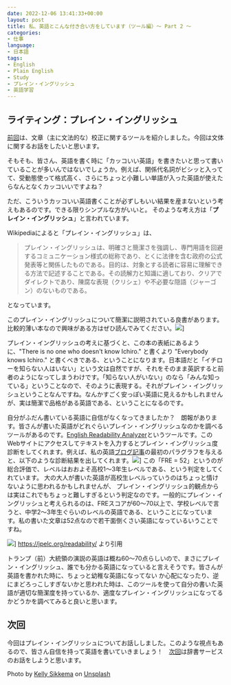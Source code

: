 ```yaml
---
date: 2022-12-06 13:41:33+00:00
layout: post
title: 私、英語とこんな付き合い方をしています（ツール編）〜 Part 2 〜
categories:
- 仕事
language:
- 日本語
tags:
- English
- Plain English
- Study
- プレイン・イングリッシュ
- 英語学習
---
```


## ライティング：プレイン・イングリッシュ


[前回](https://blog.shin.do/2022/12/how-i-work-with-english-with-tools-part1/)は、文章（主に文法的な）校正に関するツールを紹介しました。今回は文体に関するお話をしたいと思います。

そもそも、皆さん、英語を書く時に「カッコいい英語」を書きたいと思って書いていることが多いんではないでしょうか。例えば、関係代名詞がビシッと入ってて、受動態使って格式高く、さらにちょっと小難しい単語が入った英語が使えたらなんとなくカッコいいですよね？

ただ、こういうカッコいい英語書くことが必ずしもいい結果を産まないという考えもあるのです。できる限りシンプルな方がいいと。 そのような考え方は「**プレイン・イングリッシュ**」と言われています。

Wikipediaによると「プレイン・イングリッシュ」は、


<blockquote>プレイン・イングリッシュは、明確さと簡潔さを強調し、専門用語を回避するコミュニケーション様式の総称であり、とくに法律を含む政府の公式発表等と関係したものである。目的は、対象とする読者に容易に理解できる方法で記述することである。その読解力と知識に適しており、クリアでダイレクトであり、陳腐な表現（クリシェ）や不必要な隠語（ジャーゴン）のないものである。</blockquote>


となっています。

このプレイン・イングリッシュについて簡潔に説明されている良書があります。比較的薄い本なので興味がある方はぜひ読んでみてください。![](https://blog.shin.do/wp-content/uploads/2022/12/Plain-English-Book-208x300.jpg)] 

プレイン・イングリッシュの考えに基づくと、この本の表紙にあるように、"There is no one who doesn't know Ichiro." と書くより "Everybody knows Ichiro." と書くべきである、ということになります。日本語だと「イチローを知らない人はいない」という文は自然ですが、それをそのまま英訳すると前者のようになってしまうわけです。「知らない人がいない」のなら「みんな知っている」ということなので、そのように表現する。それがプレイン・イングリッシュということなんですね。なんかすごく安っぽい英語に見えるかもしれませんが、実は簡潔で品格がある英語である、ということになるのです。

自分がふだん書いている英語に自信がなくなってきましたか？　朗報があります。皆さんが書いた英語がどれぐらいプレイン・イングリッシュなのかを調べるツールがあるのです。[English Readability Analyzer](https://jpelc.org/readability/)というツールです。このWebサイトにアクセスしてテキストを入力するとプレイン・イングリッシュ度診断をしてくれます。例えば、私の英語[ブログ記事](https://blog.shin.do/2019/10/overlay-technologies-and-me-en/)の最初のパラグラフを与えると、以下のような診断結果を出してくれます。![](https://blog.shin.do/wp-content/uploads/2022/12/My-score-as-plain-English.png)] この「FRE = 52」というのが総合評価で、レベルはおおよそ高校1〜3年生レベルである、という判定をしてくれています。 大の大人が書いた英語が高校生レベルっていうのはちょっと情けないように思われるかもしれませんが、 プレイン・イングリッシュ的観点からは実はこれでもちょっと難しすぎるという判定なのです。一般的にプレイン・イングリッシュと考えられるのは、FREスコアが60〜70以上で、学校レベルで言うと、中学2〜3年生ぐらいのレベルの英語である、ということになっています。私の書いた文章は52点なので若干面倒くさい英語になっているいうことですね。

![](https://blog.shin.do/wp-content/uploads/2022/12/Simple-English-scores.png)]  https://jpelc.org/readability/ より引用

トランプ（前）大統領の演説の英語は概ね60〜70点らしいので、まさにプレイン・イングリッシュ、誰でも分かる英語になっていると言えそうです。皆さんが英語を書かれた時に、ちょっと幼稚な英語になってない か心配になったり、逆にまどろっこしすぎないかと思われた時は、このツールを使って自分の書いた英語が適切な簡潔度を持っているか、適度なプレイン・イングリッシュになってるかどうかを調べてみると良いと思います。


## 次回


今回はプレイン・イングリッシュについてお話ししました。このような視点もあるので、皆さん自信を持って英語を書いていきましょう！　[次回](https://blog.shin.do/2022/12/how-i-work-with-english-with-tools-part3/)は辞書サービスのお話をしようと思います。

Photo by [Kelly Sikkema](https://unsplash.com/@kellysikkema?utm_source=unsplash&utm_medium=referral&utm_content=creditCopyText) on [Unsplash](https://unsplash.com/s/photos/simple?utm_source=unsplash&utm_medium=referral&utm_content=creditCopyText)
